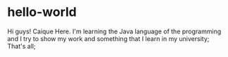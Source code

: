 # hello-world

Hi guys!
Caique Here. I'm learning the Java language of the programming and I try to show my work and something that I learn in my university;
That's all;
